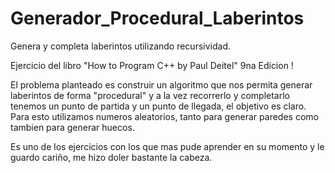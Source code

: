 # Generador_Procedural_Laberintos
Genera y completa laberintos utilizando recursividad.

Ejercicio del libro "How to Program C++ by Paul Deitel" 9na Edicion !

El problema planteado es construir un algoritmo que nos permita generar laberintos de forma "procedural" y a la vez recorrerlo y completarlo
tenemos un punto de partida y un punto de llegada, el objetivo es claro.
Para esto utilizamos numeros aleatorios, tanto para generar paredes como tambien para generar huecos.

Es uno de los ejercicios con los que mas pude aprender en su momento y le guardo cariño, me hizo doler bastante la cabeza.
